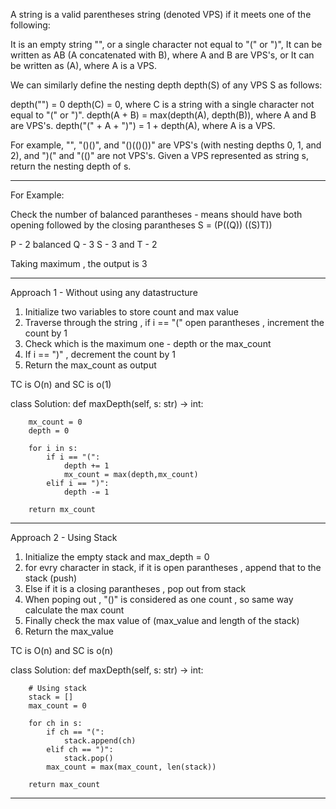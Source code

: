 A string is a valid parentheses string (denoted VPS) if it meets one of the following:

It is an empty string "", or a single character not equal to "(" or ")",
It can be written as AB (A concatenated with B), where A and B are VPS's, or
It can be written as (A), where A is a VPS.

We can similarly define the nesting depth depth(S) of any VPS S as follows:

depth("") = 0
depth(C) = 0, where C is a string with a single character not equal to "(" or ")".
depth(A + B) = max(depth(A), depth(B)), where A and B are VPS's.
depth("(" + A + ")") = 1 + depth(A), where A is a VPS.

For example, "", "()()", and "()(()())" are VPS's (with nesting depths 0, 1, and 2), and ")(" and "(()" are not VPS's.
Given a VPS represented as string s, return the nesting depth of s.

____________________________________________

For Example:

Check the number of balanced parantheses - means should have both opening followed by the closing parantheses
S = (P((Q)) ((S)T))

P - 2 balanced
Q - 3
S - 3 and T - 2

Taking maximum , the output is 3

___________________________________________________________

Approach 1 - Without using any datastructure

1. Initialize two variables to store count and max value
2. Traverse through the string , if i == "(" open parantheses , increment the count by 1
3. Check which is the maximum one - depth or the max_count
4. If i == ")" , decrement the count by 1
5. Return the max_count as output

TC is O(n) and SC is o(1)

class Solution:
    def maxDepth(self, s: str) -> int:
        
        mx_count = 0
        depth = 0
        
        for i in s:
            if i == "(":
                depth += 1
                mx_count = max(depth,mx_count)
            elif i == ")":
                depth -= 1
            
        return mx_count
                    
___________________________________________________________________

Approach 2 - Using Stack

1. Initialize the empty stack and max_depth = 0
2. for evry character in stack, if it is open parantheses , append that to the stack (push)
3. Else if it is a closing parantheses , pop out from stack 
4. When poping out , "()" is considered as one count , so same way calculate the max count
4. Finally check the max value of (max_value and length of the stack)
5. Return the max_value

TC is O(n) and SC is o(n)

class Solution:
    def maxDepth(self, s: str) -> int:
        
        # Using stack
        stack = []
        max_count = 0
        
        for ch in s:
            if ch == "(":
                stack.append(ch)
            elif ch == ")":
                stack.pop()
            max_count = max(max_count, len(stack))
            
        return max_count
        
 ______________________________________________________________________________________
        
        
        
        
        





 
